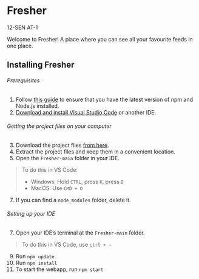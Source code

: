 # Fresher
 12-SEN AT-1

Welcome to Fresher! A place where you can see all your favourite feeds in one place. 


## Installing Fresher
###### Prerequisites 
1.	Follow [this guide](https://docs.npmjs.com/downloading-and-installing-node-js-and-npm) to ensure that you have the latest version of npm and Node.js installed.
2.	[Download and install Visual Studio Code](https://code.visualstudio.com/) or another IDE.

###### Getting the project files on your computer
3. Download the project files [from here](https://github.com/Yaveen123/Fresher/archive/refs/heads/main.zip).
4. Extract the project files and keep them in a convenient location.
5. Open the `Fresher-main` folder in your IDE.
> To do this in VS Code:
> - Windows: Hold `CTRL`, press `K`, press `O`
> - MacOS: Use `CMD + O`
7. If you can find a `node_modules` folder, delete it.

###### Setting up your IDE
7. Open your IDE’s terminal at the `Fresher-main` folder.
> To do this in VS Code, use `ctrl + ~`
9. Run `npm update`
10. Run `npm install`
11. To start the webapp, run `npm start` 
